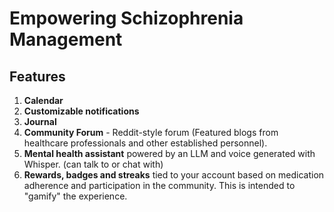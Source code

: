 # Empowering Schizophrenia Management 

## Features
1. **Calendar**
2. **Customizable notifications**
3. **Journal** 
4. **Community Forum** - Reddit-style forum (Featured blogs from healthcare professionals and other established personnel).
5. **Mental health assistant** powered by an LLM and voice generated with Whisper. (can talk to or chat with)
6. **Rewards, badges and streaks** tied to your account based on medication adherence and participation in the community. This is intended to "gamify" the experience.

